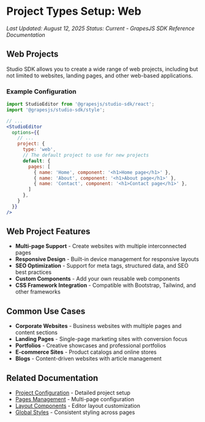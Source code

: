 # Project Types Setup: Web

*Last Updated: August 12, 2025*
*Status: Current - GrapesJS SDK Reference Documentation*

## Web Projects

Studio SDK allows you to create a wide range of web projects, including but not limited to websites, landing pages, and other web-based applications.

### Example Configuration

```jsx
import StudioEditor from '@grapesjs/studio-sdk/react';
import '@grapesjs/studio-sdk/style';

// ...
<StudioEditor
  options={{
    // ...
    project: {
      type: 'web',
      // The default project to use for new projects
      default: {
        pages: [
          { name: 'Home', component: '<h1>Home page</h1>' },
          { name: 'About', component: '<h1>About page</h1>' },
          { name: 'Contact', component: '<h1>Contact page</h1>' },
        ]
      },
    }
  }}
/>
```

## Web Project Features

- **Multi-page Support** - Create websites with multiple interconnected pages
- **Responsive Design** - Built-in device management for responsive layouts
- **SEO Optimization** - Support for meta tags, structured data, and SEO best practices
- **Custom Components** - Add your own reusable web components
- **CSS Framework Integration** - Compatible with Bootstrap, Tailwind, and other frameworks

## Common Use Cases

- **Corporate Websites** - Business websites with multiple pages and content sections
- **Landing Pages** - Single-page marketing sites with conversion focus
- **Portfolios** - Creative showcases and professional portfolios
- **E-commerce Sites** - Product catalogs and online stores
- **Blogs** - Content-driven websites with article management

## Related Documentation

- [Project Configuration](../03_Configuration/Configuration_Projects.md) - Detailed project setup
- [Pages Management](../03_Configuration/Configuration_Pages.md) - Multi-page configuration
- [Layout Components](../03_Configuration/Layout/Configuration_Layout_Components.md) - Editor layout customization
- [Global Styles](../03_Configuration/Configuration_Global-Styles.md) - Consistent styling across pages